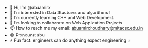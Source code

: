- 👋 Hi, I’m @abuamirx
- 👀 I’m interested in Data Stuctures and algorithms !
- 🌱 I’m currently learning C++ and Web Development.
- 💞️ I’m looking to collaborate on Web Application Projects.
- 📫 How to reach me my email: abuamirchoudhary@mitacsc.edu.in
- 😄 Pronouns: abu
- ⚡ Fun fact: engineers can do anything expect engineering :)

<!---
abuamirx/abuamirx is a ✨ special ✨ repository because its `README.md` (this file) appears on your GitHub profile.
You can click the Preview link to take a look at your changes.
--->
